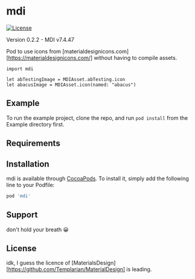 # mdi

[![License](https://img.shields.io/cocoapods/l/mdi.svg?style=flat)](https://cocoapods.org/pods/mdi)

Version 0.2.2 - MDI v7.4.47

Pod to use icons from [materialdesignicons.com][https://materialdesignicons.com/] without having to compile assets.

```
import mdi

let abTestingImage = MDIAsset.abTesting.icon
let abacusImage = MDIAsset.icon(named: "abacus")
```

## Example

To run the example project, clone the repo, and run `pod install` from the Example directory first.

## Requirements

## Installation

mdi is available through [CocoaPods](https://cocoapods.org). To install
it, simply add the following line to your Podfile:

```ruby
pod 'mdi'
```

## Support

don't hold your breath 😀

## License

idk, I guess the licence of [MaterialsDesign][https://github.com/Templarian/MaterialDesign] is leading.
